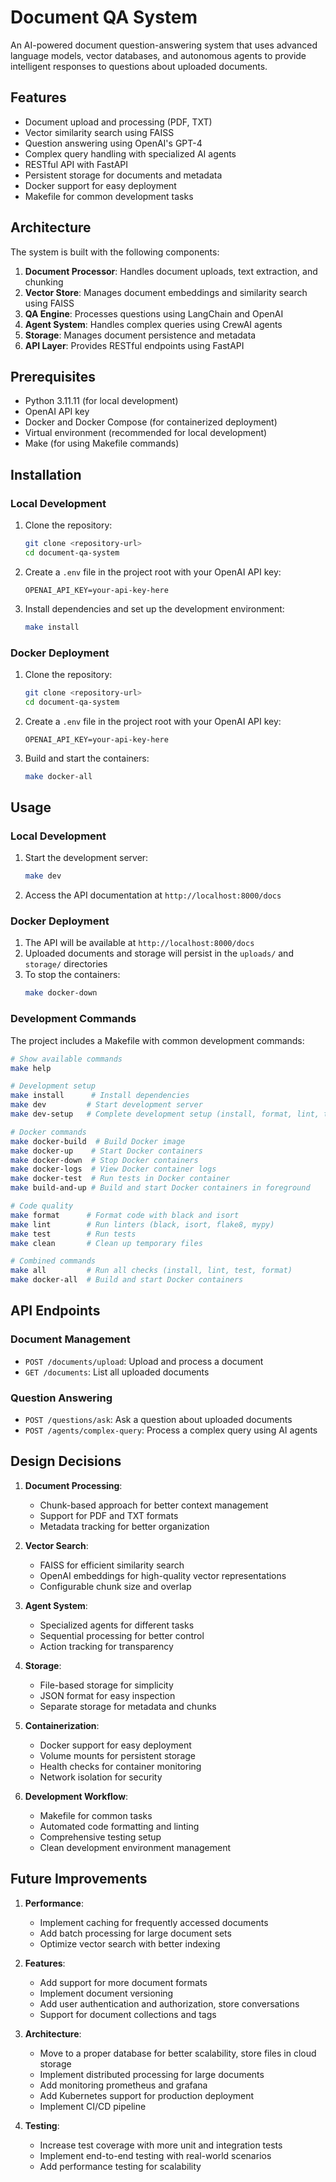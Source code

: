 # Document QA System

An AI-powered document question-answering system that uses advanced language models, vector databases, and autonomous agents to provide intelligent responses to questions about uploaded documents.

## Features

- Document upload and processing (PDF, TXT)
- Vector similarity search using FAISS
- Question answering using OpenAI's GPT-4
- Complex query handling with specialized AI agents
- RESTful API with FastAPI
- Persistent storage for documents and metadata
- Docker support for easy deployment
- Makefile for common development tasks

## Architecture

The system is built with the following components:

1. **Document Processor**: Handles document uploads, text extraction, and chunking
2. **Vector Store**: Manages document embeddings and similarity search using FAISS
3. **QA Engine**: Processes questions using LangChain and OpenAI
4. **Agent System**: Handles complex queries using CrewAI agents
5. **Storage**: Manages document persistence and metadata
6. **API Layer**: Provides RESTful endpoints using FastAPI

## Prerequisites

- Python 3.11.11 (for local development)
- OpenAI API key
- Docker and Docker Compose (for containerized deployment)
- Virtual environment (recommended for local development)
- Make (for using Makefile commands)

## Installation

### Local Development

1. Clone the repository:
   ```bash
   git clone <repository-url>
   cd document-qa-system
   ```

2. Create a `.env` file in the project root with your OpenAI API key:
   ```
   OPENAI_API_KEY=your-api-key-here
   ```

3. Install dependencies and set up the development environment:
   ```bash
   make install
   ```

### Docker Deployment

1. Clone the repository:
   ```bash
   git clone <repository-url>
   cd document-qa-system
   ```

2. Create a `.env` file in the project root with your OpenAI API key:
   ```
   OPENAI_API_KEY=your-api-key-here
   ```

3. Build and start the containers:
   ```bash
   make docker-all
   ```

## Usage

### Local Development

1. Start the development server:
   ```bash
   make dev
   ```

2. Access the API documentation at `http://localhost:8000/docs`

### Docker Deployment

1. The API will be available at `http://localhost:8000/docs`
2. Uploaded documents and storage will persist in the `uploads/` and `storage/` directories
3. To stop the containers:
   ```bash
   make docker-down
   ```

### Development Commands

The project includes a Makefile with common development commands:

```bash
# Show available commands
make help

# Development setup
make install      # Install dependencies
make dev         # Start development server
make dev-setup   # Complete development setup (install, format, lint, test)

# Docker commands
make docker-build  # Build Docker image
make docker-up    # Start Docker containers
make docker-down  # Stop Docker containers
make docker-logs  # View Docker container logs
make docker-test  # Run tests in Docker container
make build-and-up # Build and start Docker containers in foreground

# Code quality
make format      # Format code with black and isort
make lint        # Run linters (black, isort, flake8, mypy)
make test        # Run tests
make clean       # Clean up temporary files

# Combined commands
make all         # Run all checks (install, lint, test, format)
make docker-all  # Build and start Docker containers
```

## API Endpoints

### Document Management

- `POST /documents/upload`: Upload and process a document
- `GET /documents`: List all uploaded documents

### Question Answering

- `POST /questions/ask`: Ask a question about uploaded documents
- `POST /agents/complex-query`: Process a complex query using AI agents

## Design Decisions

1. **Document Processing**:
   - Chunk-based approach for better context management
   - Support for PDF and TXT formats
   - Metadata tracking for better organization

2. **Vector Search**:
   - FAISS for efficient similarity search
   - OpenAI embeddings for high-quality vector representations
   - Configurable chunk size and overlap

3. **Agent System**:
   - Specialized agents for different tasks
   - Sequential processing for better control
   - Action tracking for transparency

4. **Storage**:
   - File-based storage for simplicity
   - JSON format for easy inspection
   - Separate storage for metadata and chunks

5. **Containerization**:
   - Docker support for easy deployment
   - Volume mounts for persistent storage
   - Health checks for container monitoring
   - Network isolation for security

6. **Development Workflow**:
   - Makefile for common tasks
   - Automated code formatting and linting
   - Comprehensive testing setup
   - Clean development environment management

## Future Improvements

1. **Performance**:
   - Implement caching for frequently accessed documents
   - Add batch processing for large document sets
   - Optimize vector search with better indexing

2. **Features**:
   - Add support for more document formats
   - Implement document versioning
   - Add user authentication and authorization, store conversations
   - Support for document collections and tags

3. **Architecture**:
   - Move to a proper database for better scalability, store files in cloud storage
   - Implement distributed processing for large documents
   - Add monitoring prometheus and grafana
   - Add Kubernetes support for production deployment
   - Implement CI/CD pipeline

4. **Testing**:
   - Increase test coverage with more unit and integration tests
   - Implement end-to-end testing with real-world scenarios
   - Add performance testing for scalability
